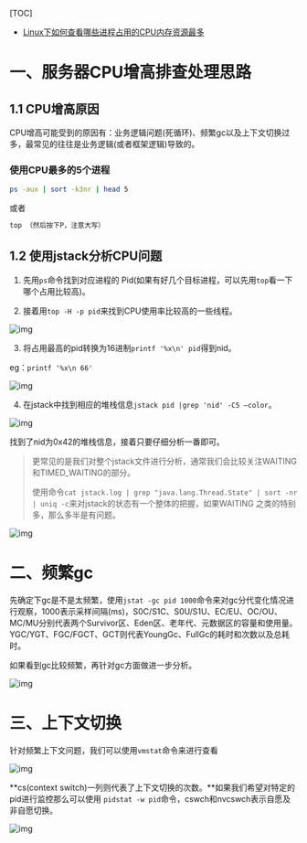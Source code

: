 [TOC]

- [Linux下如何查看哪些进程占用的CPU内存资源最多](https://www.cnblogs.com/sparkbj/p/6148817.html)



# 一、服务器CPU增高排查处理思路

## 1.1 CPU增高原因

CPU增高可能受到的原因有：业务逻辑问题(死循环)、频繁gc以及上下文切换过多，最常见的往往是业务逻辑(或者框架逻辑)导致的。

### 使用CPU最多的5个进程

```bash
ps -aux | sort -k3nr | head 5
```

或者

```bash
top （然后按下P，注意大写）
```



## 1.2 使用jstack分析CPU问题

1. 先用`ps`命令找到对应进程的 Pid(如果有好几个目标进程，可以先用`top`看一下哪个占用比较高)。

2. 接着用`top -H -p pid`来找到CPU使用率比较高的一些线程。

![img](https://mmbiz.qpic.cn/mmbiz_png/QCu849YTaINAdEbfiaQHfnicbVU7B4Z06uCrg5SGW57dg5j1wXWGmFOFVo2mZSreeYLO9BKSMQyPRgsibgWpKG8lQ/640?wx_fmt=png&tp=webp&wxfrom=5&wx_lazy=1&wx_co=1)

3. 将占用最高的pid转换为16进制`printf '%x\n' pid`得到nid。

eg：`printf '%x\n 66'`

![img](https://mmbiz.qpic.cn/mmbiz_png/QCu849YTaINAdEbfiaQHfnicbVU7B4Z06u6ZLg8QMIUtAWAyQSicfBpmYia22CzsYAC6oHicvuVozbyQCPXLfSlaTwA/640?wx_fmt=png&tp=webp&wxfrom=5&wx_lazy=1&wx_co=1)

4. 在jstack中找到相应的堆栈信息`jstack pid |grep 'nid' -C5 –color`。

![img](https://mmbiz.qpic.cn/mmbiz_png/QCu849YTaINAdEbfiaQHfnicbVU7B4Z06uKdykOWtm9icwPxWaiaHhykzHVD7YhpFnN8oQT9Bru31dwAnOUaGvnZsg/640?wx_fmt=png&tp=webp&wxfrom=5&wx_lazy=1&wx_co=1)

找到了nid为0x42的堆栈信息，接着只要仔细分析一番即可。



> 更常见的是我们对整个jstack文件进行分析，通常我们会比较关注WAITING和TIMED_WAITING的部分。
>
> 使用命令`cat jstack.log | grep "java.lang.Thread.State" | sort -nr | uniq -c`来对jstack的状态有一个整体的把握，如果WAITING 之类的特别多，那么多半是有问题。

![img](https://mmbiz.qpic.cn/mmbiz_png/QCu849YTaINAdEbfiaQHfnicbVU7B4Z06ubnpbXHHAj0XNhoTbYxauCNAqqSUFU3JCPVexGE4skjqWLPiajlWRPuw/640?wx_fmt=png&tp=webp&wxfrom=5&wx_lazy=1&wx_co=1)



# 二、频繁gc

先确定下gc是不是太频繁，使用`jstat -gc pid 1000`命令来对gc分代变化情况进行观察，1000表示采样间隔(ms)，S0C/S1C、S0U/S1U、EC/EU、OC/OU、MC/MU分别代表两个Survivor区、Eden区、老年代、元数据区的容量和使用量。YGC/YGT、FGC/FGCT、GCT则代表YoungGc、FullGc的耗时和次数以及总耗时。

如果看到gc比较频繁，再针对gc方面做进一步分析。

![img](https://mmbiz.qpic.cn/mmbiz_png/QCu849YTaINAdEbfiaQHfnicbVU7B4Z06ul99HdrIu1hM1jWbOffZDykq6lYibic78iaDly50QfA9oQ963I4sRKIQHQ/640?wx_fmt=png&tp=webp&wxfrom=5&wx_lazy=1&wx_co=1)



# 三、上下文切换

针对频繁上下文问题，我们可以使用`vmstat`命令来进行查看

![img](https://mmbiz.qpic.cn/mmbiz_png/QCu849YTaINAdEbfiaQHfnicbVU7B4Z06u2h1M7uicicSfdziaXfdQ6GWpa924Vib4sBicfaeeIM7x7aRqxQpjptuFlWg/640?wx_fmt=png&tp=webp&wxfrom=5&wx_lazy=1&wx_co=1)

**cs(context switch)一列则代表了上下文切换的次数。**如果我们希望对特定的pid进行监控那么可以使用 `pidstat -w pid`命令，cswch和nvcswch表示自愿及非自愿切换。

![img](https://mmbiz.qpic.cn/mmbiz_png/QCu849YTaINAdEbfiaQHfnicbVU7B4Z06uzJjQbU2LG32nzfTzHE7r2VWyOMRlkuEv9Q3h8icAUCd5BmHhV4gf4ug/640?wx_fmt=png&tp=webp&wxfrom=5&wx_lazy=1&wx_co=1)

